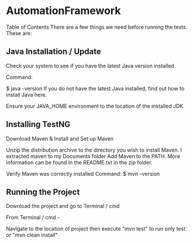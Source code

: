 # AutomationFramework

Table of Contents
There are a few things we need before running the tests. These are:

Java Installation / Update
--------------------------
Check your system to see if you have the latest Java version installed.

Command:

$ java -version
If you do not have the latest Java installed, find out how to install Java here.

Ensure your JAVA_HOME environment to the location of the installed JDK

Installing TestNG
-----------------
Download Maven & Install and Set up Maven

Unzip the distribution archive to the directory you wish to install Maven. I extracted maven to my Documents folder
Add Maven to the PATH. More information can be found in the README.txt in the zip folder.

Verify Maven was correctly installed
Command:
$ mvn –version

Running the Project
-------------------
Download the project and go to Terminal / cmd 

From Terminal / cmd -  

Navigate to the location of project then execute "mvn test" to run only test or "mvn clean install"
